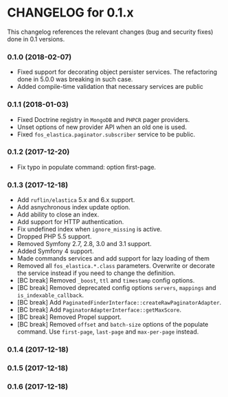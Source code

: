 CHANGELOG for 0.1.x
===================

This changelog references the relevant changes (bug and security fixes) done
in 0.1 versions.

### 0.1.0 (2018-02-07)

* Fixed support for decorating object persister services. The refactoring done in 5.0.0 was breaking in such case.
* Added compile-time validation that necessary services are public

### 0.1.1 (2018-01-03)

* Fixed Doctrine registry in `MongoDB` and `PHPCR` pager providers.
* Unset options of new provider API when an old one is used.
* Fixed `fos_elastica.paginator.subscriber` service to be public.

### 0.1.2 (2017-12-20)

* Fix typo in populate command: option first-page.

### 0.1.3 (2017-12-18)

* Add `ruflin/elastica` 5.x and 6.x support.
* Add asnychronous index update option.
* Add ability to close an index.
* Add support for HTTP authentication.
* Fix undefined index when `ignore_missing` is active.
* Dropped PHP 5.5 support.
* Removed Symfony 2.7, 2.8, 3.0 and 3.1 support.
* Added Symfony 4 support.
* Made commands services and add support for lazy loading of them
* Removed all `fos_elastica.*.class` parameters. Overwrite or decorate the service instead if you
  need to change the definition.
* [BC break] Removed `_boost`, `ttl` and `timestamp` config options.
* [BC break] Removed deprecated config options `servers`, `mappings` and `is_indexable_callback`.
* [BC break] Add `PaginatedFinderInterface::createRawPaginatorAdapter`.
* [BC break] Add `PaginatorAdapterInterface::getMaxScore`.
* [BC break] Removed Propel support.
* [BC break] Removed `offset` and `batch-size` options of the populate command.
  Use `first-page`, `last-page` and `max-per-page` instead.

### 0.1.4 (2017-12-18)

### 0.1.5 (2017-12-18)

### 0.1.6 (2017-12-18)
